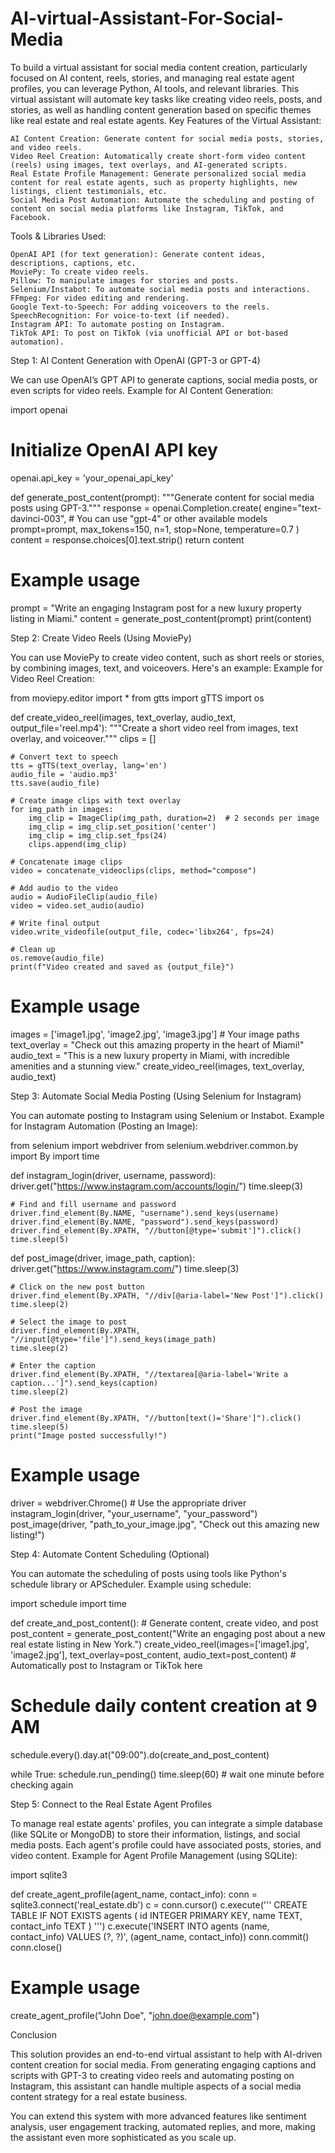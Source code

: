 # AI-virtual-Assistant-For-Social-Media
To build a virtual assistant for social media content creation, particularly focused on AI content, reels, stories, and managing real estate agent profiles, you can leverage Python, AI tools, and relevant libraries. This virtual assistant will automate key tasks like creating video reels, posts, and stories, as well as handling content generation based on specific themes like real estate and real estate agents.
Key Features of the Virtual Assistant:

    AI Content Creation: Generate content for social media posts, stories, and video reels.
    Video Reel Creation: Automatically create short-form video content (reels) using images, text overlays, and AI-generated scripts.
    Real Estate Profile Management: Generate personalized social media content for real estate agents, such as property highlights, new listings, client testimonials, etc.
    Social Media Post Automation: Automate the scheduling and posting of content on social media platforms like Instagram, TikTok, and Facebook.

Tools & Libraries Used:

    OpenAI API (for text generation): Generate content ideas, descriptions, captions, etc.
    MoviePy: To create video reels.
    Pillow: To manipulate images for stories and posts.
    Selenium/Instabot: To automate social media posts and interactions.
    FFmpeg: For video editing and rendering.
    Google Text-to-Speech: For adding voiceovers to the reels.
    SpeechRecognition: For voice-to-text (if needed).
    Instagram API: To automate posting on Instagram.
    TikTok API: To post on TikTok (via unofficial API or bot-based automation).

Step 1: AI Content Generation with OpenAI (GPT-3 or GPT-4)

We can use OpenAI’s GPT API to generate captions, social media posts, or even scripts for video reels.
Example for AI Content Generation:

import openai

# Initialize OpenAI API key
openai.api_key = 'your_openai_api_key'

def generate_post_content(prompt):
    """Generate content for social media posts using GPT-3."""
    response = openai.Completion.create(
        engine="text-davinci-003",  # You can use "gpt-4" or other available models
        prompt=prompt,
        max_tokens=150,
        n=1,
        stop=None,
        temperature=0.7
    )
    content = response.choices[0].text.strip()
    return content

# Example usage
prompt = "Write an engaging Instagram post for a new luxury property listing in Miami."
content = generate_post_content(prompt)
print(content)

Step 2: Create Video Reels (Using MoviePy)

You can use MoviePy to create video content, such as short reels or stories, by combining images, text, and voiceovers. Here's an example:
Example for Video Reel Creation:

from moviepy.editor import *
from gtts import gTTS
import os

def create_video_reel(images, text_overlay, audio_text, output_file='reel.mp4'):
    """Create a short video reel from images, text overlay, and voiceover."""
    clips = []

    # Convert text to speech
    tts = gTTS(text_overlay, lang='en')
    audio_file = 'audio.mp3'
    tts.save(audio_file)

    # Create image clips with text overlay
    for img_path in images:
        img_clip = ImageClip(img_path, duration=2)  # 2 seconds per image
        img_clip = img_clip.set_position('center')
        img_clip = img_clip.set_fps(24)
        clips.append(img_clip)

    # Concatenate image clips
    video = concatenate_videoclips(clips, method="compose")

    # Add audio to the video
    audio = AudioFileClip(audio_file)
    video = video.set_audio(audio)

    # Write final output
    video.write_videofile(output_file, codec='libx264', fps=24)

    # Clean up
    os.remove(audio_file)
    print(f"Video created and saved as {output_file}")

# Example usage
images = ['image1.jpg', 'image2.jpg', 'image3.jpg']  # Your image paths
text_overlay = "Check out this amazing property in the heart of Miami!"
audio_text = "This is a new luxury property in Miami, with incredible amenities and a stunning view."
create_video_reel(images, text_overlay, audio_text)

Step 3: Automate Social Media Posting (Using Selenium for Instagram)

You can automate posting to Instagram using Selenium or Instabot.
Example for Instagram Automation (Posting an Image):

from selenium import webdriver
from selenium.webdriver.common.by import By
import time

def instagram_login(driver, username, password):
    driver.get("https://www.instagram.com/accounts/login/")
    time.sleep(3)

    # Find and fill username and password
    driver.find_element(By.NAME, "username").send_keys(username)
    driver.find_element(By.NAME, "password").send_keys(password)
    driver.find_element(By.XPATH, "//button[@type='submit']").click()
    time.sleep(5)

def post_image(driver, image_path, caption):
    driver.get("https://www.instagram.com/")
    time.sleep(3)

    # Click on the new post button
    driver.find_element(By.XPATH, "//div[@aria-label='New Post']").click()
    time.sleep(2)

    # Select the image to post
    driver.find_element(By.XPATH, "//input[@type='file']").send_keys(image_path)
    time.sleep(2)

    # Enter the caption
    driver.find_element(By.XPATH, "//textarea[@aria-label='Write a caption...']").send_keys(caption)
    time.sleep(2)

    # Post the image
    driver.find_element(By.XPATH, "//button[text()='Share']").click()
    time.sleep(5)
    print("Image posted successfully!")

# Example usage
driver = webdriver.Chrome()  # Use the appropriate driver
instagram_login(driver, "your_username", "your_password")
post_image(driver, "path_to_your_image.jpg", "Check out this amazing new listing!")

Step 4: Automate Content Scheduling (Optional)

You can automate the scheduling of posts using tools like Python's schedule library or APScheduler.
Example using schedule:

import schedule
import time

def create_and_post_content():
    # Generate content, create video, and post
    post_content = generate_post_content("Write an engaging post about a new real estate listing in New York.")
    create_video_reel(images=['image1.jpg', 'image2.jpg'], text_overlay=post_content, audio_text=post_content)
    # Automatically post to Instagram or TikTok here

# Schedule daily content creation at 9 AM
schedule.every().day.at("09:00").do(create_and_post_content)

while True:
    schedule.run_pending()
    time.sleep(60)  # wait one minute before checking again

Step 5: Connect to the Real Estate Agent Profiles

To manage real estate agents' profiles, you can integrate a simple database (like SQLite or MongoDB) to store their information, listings, and social media posts. Each agent's profile could have associated posts, stories, and video content.
Example for Agent Profile Management (using SQLite):

import sqlite3

def create_agent_profile(agent_name, contact_info):
    conn = sqlite3.connect('real_estate.db')
    c = conn.cursor()
    c.execute('''
        CREATE TABLE IF NOT EXISTS agents (
            id INTEGER PRIMARY KEY,
            name TEXT,
            contact_info TEXT
        )
    ''')
    c.execute('INSERT INTO agents (name, contact_info) VALUES (?, ?)', (agent_name, contact_info))
    conn.commit()
    conn.close()

# Example usage
create_agent_profile("John Doe", "john.doe@example.com")

Conclusion

This solution provides an end-to-end virtual assistant to help with AI-driven content creation for social media. From generating engaging captions and scripts with GPT-3 to creating video reels and automating posting on Instagram, this assistant can handle multiple aspects of a social media content strategy for a real estate business.

You can extend this system with more advanced features like sentiment analysis, user engagement tracking, automated replies, and more, making the assistant even more sophisticated as you scale up.
